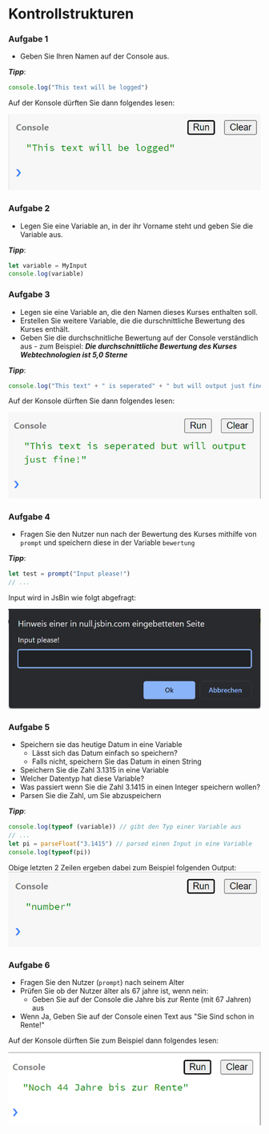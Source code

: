 # Kontrollstrukturen

### Aufgabe 1
- Geben Sie Ihren Namen auf der Console aus. 

***Tipp***: 
~~~javascript
console.log("This text will be logged")
~~~

Auf der Konsole dürften Sie dann folgendes lesen:

![img.png](img/img.png)

### Aufgabe 2

- Legen Sie eine Variable an, in der ihr Vorname steht und geben Sie die Variable aus.

***Tipp***:
~~~javascript
let variable = MyInput
console.log(variable)
~~~


### Aufgabe 3

- Legen sie eine Variable an, die den Namen dieses Kurses enthalten soll.
- Erstellen Sie weitere Variable, die die durschnittliche Bewertung des Kurses enthält.
- Geben Sie die durchschnitliche Bewertung auf der Console verständlich aus - zum Beispiel:
***Die durchschnittliche Bewertung des Kurses Webtechnologien ist 5,0 Sterne***

***Tipp***:
~~~javascript
console.log("This text" + " is seperated" + " but will output just fine!")
~~~

Auf der Konsole dürften Sie dann folgendes lesen:

![img_1.png](img/img_1.png)


### Aufgabe 4
- Fragen Sie den Nutzer nun nach der Bewertung des Kurses mithilfe von `prompt` und speichern diese in der Variable `bewertung`

***Tipp***:
~~~javascript
let test = prompt("Input please!")
// ...
~~~

Input wird in JsBin wie folgt abgefragt:

![img_2.png](img/img_2.png)

### Aufgabe 5
- Speichern sie das heutige Datum in eine Variable
  - Lässt sich das Datum einfach so speichern?
  - Falls nicht, speichern Sie das Datum in einen String
- Speichern Sie die Zahl 3.1315 in eine Variable
- Welcher Datentyp hat diese Variable?
- Was passiert wenn Sie die Zahl 3.1415 in einen Integer speichern wollen? 
- Parsen Sie die Zahl, um Sie abzuspeichern

***Tipp***:
~~~javascript
console.log(typeof (variable)) // gibt den Typ einer Variable aus
// ...
let pi = parseFloat("3.1415") // parsed einen Input in eine Variable
console.log(typeof(pi))

~~~
Obige letzten 2 Zeilen ergeben dabei zum Beispiel folgenden Output:
![img_3.png](img/img_3.png)

### Aufgabe 6
- Fragen Sie den Nutzer (`prompt`) nach seinem Alter
- Prüfen Sie ob der Nutzer älter als 67 jahre ist, wenn nein:
  - Geben Sie auf der Console die Jahre bis zur Rente (mit 67 Jahren) aus
- Wenn Ja, Geben Sie auf der Console einen Text aus "Sie Sind schon in Rente!"

Auf der Konsole dürften Sie zum Beispiel dann folgendes lesen:

![img_4.png](img/img_4.png)

